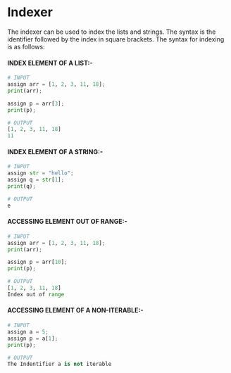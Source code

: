 # Indexer

The indexer can be used to index the lists and strings. The syntax is the identifier followed by the index in square brackets. The syntax for indexing is as follows:


#### INDEX ELEMENT OF A LIST:-
```python
# INPUT
assign arr = [1, 2, 3, 11, 18];
print(arr);

assign p = arr[3];
print(p);
```
```python
# OUTPUT
[1, 2, 3, 11, 18]
11
```

#### INDEX ELEMENT OF A STRING:-
```python
# INPUT
assign str = "hello";
assign q = str[1];
print(q);
```

```python
# OUTPUT
e
```

#### ACCESSING ELEMENT OUT OF RANGE:-
```python
# INPUT
assign arr = [1, 2, 3, 11, 18];
print(arr);

assign p = arr[10];
print(p);
```

```python
# OUTPUT
[1, 2, 3, 11, 18]
Index out of range
```

#### ACCESSING ELEMENT OF A NON-ITERABLE:-
```python
# INPUT
assign a = 5;
assign p = a[1];
print(p);
```

```python
# OUTPUT
The Indentifier a is not iterable
```